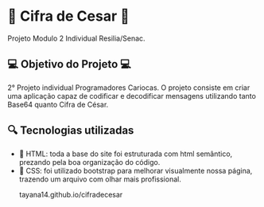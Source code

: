 #  <h1>🌸 Cifra de Cesar 🌸</h1>

Projeto Modulo 2 Individual Resilia/Senac.

<h2>💻 Objetivo do Projeto 💻</H2>
2° Projeto individual Programadores Cariocas. O projeto consiste em criar uma aplicação capaz de codificar e decodificar mensagens utilizando tanto Base64 quanto Cifra de César.

<h2>🔍 Tecnologias utilizadas</h2>
<ul>
<li>🔹 HTML: toda a base do site foi estruturada com html semântico, prezando pela boa organização do código.</li>
<li>🔹 CSS: foi utilizado bootstrap para melhorar visualmente nossa página, trazendo um arquivo com olhar mais profissional.</li>
</ul>
<ul>

tayana14.github.io/cifradecesar
